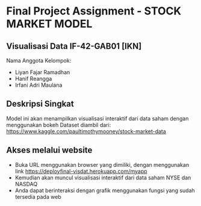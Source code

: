# Final Project Assignment - STOCK MARKET MODEL

## Visualisasi Data IF-42-GAB01 [IKN]

Nama Anggota Kelompok:
*   Liyan Fajar Ramadhan
*   Hanif Reangga
*   Irfani Adri Maulana

## Deskripsi Singkat <br>
Model ini akan menampilkan visualisasi interaktif dari data saham dengan menggunakan bokeh
Dataset diambil dari: https://www.kaggle.com/paultimothymooney/stock-market-data

## Akses melalui website <br>
-	Buka URL menggunakan browser yang dimiliki, dengan menggunakan link https://deployfinal-visdat.herokuapp.com/myapp
-	Kemudian akan muncul visualisasi interaktif dari data saham NYSE dan NASDAQ
-	Anda dapat berinteraksi dengan grafik menggunakan fungsi yang sudah tersedia pada web
